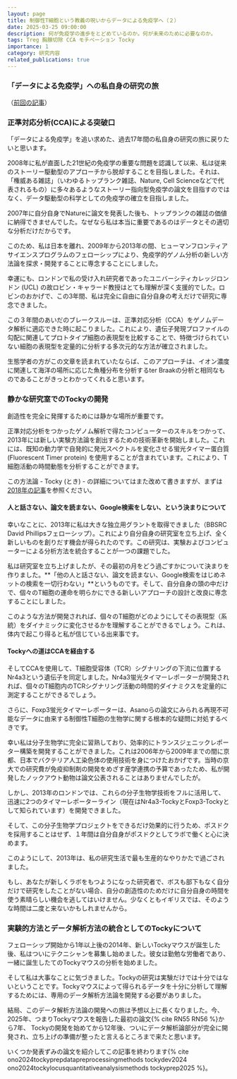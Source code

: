 ```yaml
---
layout: page
title: 制御性T細胞という教義の呪いからデータによる免疫学へ（２）
date: 2025-03-25 09:00:00
description: 何が免疫学の進歩をとどめているのか。何が未来のために必要なのか。
tags: Treg 胸腺切除 CCA モチベーション Tocky
importance: 1
category: 研究内容
related_publications: true
---
```


### 「データによる免疫学」への私自身の研究の旅

（[前回の記事](https://monotockylab.github.io/japanese/2025-03-23-Treg/)）

### 正準対応分析(CCA)による突破口

「データによる免疫学」を追い求めた、過去17年間の私自身の研究の旅に戻りたいと思います。

2008年に私が直面した21世紀の免疫学の重要な問題を認識して以来、私は従来のストーリー駆動型のアプローチから脱却することを目指しました。それは、「権威ある雑誌」（いわゆるトップランク雑誌、Nature, Cell Scienceなどで代表されるもの）に多々あるようなストーリー指向型免疫学の論文を目指すのではなく、データ駆動型の科学としての免疫学の確立を目指しました。

2007年に自分自身でNatureに論文を発表した後も、トップランクの雑誌の価値に納得できませんでした。なぜなら私は本当に重要であるのはデータとその適切な分析だけだからです。

このため、私は日本を離れ、2009年から2013年の間、ヒューマンフロンティアサイエンスプログラムのフェローシップにより、免疫学的ゲノム分析の新しい方法論を探求・開発することに専念することにしました。

幸運にも、ロンドンで私の受け入れ研究者であったユニバーシティカレッジロンドン (UCL) の故ロビン・キャラード教授はとても理解が深く支援的でした。ロビンのおかげで、この3年間、私は完全に自由に自分自身の考えだけで研究に専念できました。

この３年間のあいだのブレークスルーは、正準対応分析（CCA）をゲノムデータ解析に適応できた時に起こりました。これにより、遺伝子発現プロファイルの勾配に関連してプロトタイプ細胞の表現型を比較することで、特徴づけられていない細胞の表現型を定量的に分析する多次元的な方法が確立されました。

生態学者の方がこの文章を読まれていたならば、このアプローチは、イオン濃度に関連して海洋の場所に応じた魚種分布を分析するter Braakの分析と相同なものであることがきっとわかってくれると思います。

### 静かな研究室でのTockyの開発

創造性を完全に発揮するためには静かな場所が重要です。

正準対応分析をつかったゲノム解析で得たコンピューターのスキルをつかって、2013年には新しい実験方法論を創出するための技術革新を開始しました。これには、既知の動力学で自発的に発光スペクトルを変化させる蛍光タイマー蛋白質 (Fluorescent Timer protein) を使用することが含まれています。これにより、T細胞活動の時間動態を分析することができます。

この方法論 - Tocky (とき) - の詳細についてはまた改めて書きますが、まずは[2018年の記事](https://www.huffingtonpost.jp/entry/what-it-is_jp_5c5aadb9e4b0cd19aa946065)を参照ください。

#### 人と話さない、論文を読まない、Google検索をしない、という決まりについて

幸いなことに、2013年に私は大きな独立用グラントを取得できました（BBSRC David Phillipsフェローシップ）。これにより自分自身の研究室を立ち上げ、全く新しいものを創りだす機会が得られたのです。この研究は、実験およびコンピューターによる分析方法を統合することが一つの課題でした。

私は研究室を立ち上げましたが、その最初の月をどう過ごすかについて決まりを作りました。**「他の人と話さない、論文を読まない、Google検索をはじめネットの検索を一切行わない」**というものです。そして、自分自身の頭の中だけで、個々のT細胞の運命を明らかにできる新しいアプローチの設計と改良に専念することにしました。

このような方法が開発されれば、個々のT細胞がどのようにしてその表現型（系統）をダイナミックに変化させるかを理解することができるでしょう。これは、体内で起こり得ると私が信じている出来事です。

#### Tockyへの道はCCAを経由する

そしてCCAを使用して、T細胞受容体（TCR）シグナリングの下流に位置するNr4a3という遺伝子を同定しました。Nr4a3蛍光タイマーレポーターが開発されれば、個々のT細胞内のTCRシグナリング活動の時間的ダイナミクスを定量的に測定することができるでしょう。

さらに、Foxp3蛍光タイマーレポーターは、Asanoらの論文にみられる再現不可能なデータに由来する制御性T細胞の生物学に関する根本的な疑問に対処するべきです。

幸い私は分子生物学に完全に習熟しており、効率的にトランスジェニックレポーター構築を開発することができました。これは2006年から2009年までの間に京都、日本でバクテリア人工染色体の使用技術を身につけたおかげです。当時の京大での研究費が免疫抑制剤の開発をめざす産学連携の予算であったため、私が開発したノックアウト動物は論文公表されることはありませんでしたが。

しかし、2013年のロンドンでは、これらの分子生物学技術をフルに活用して、迅速に2つのタイマーレポーターライン（現在はNr4a3-TockyとFoxp3-Tockyとして知られています）を開発できました。

そして、この分子生物学プロジェクトをできるだけ効果的に行うため、ポスドクを採用することはせず、１年間は自分自身がポスドクとしてラボで働くと心に決めます。

このようにして、2013年は、私の研究生活で最も生産的なやりかたで過ごされました。

もし、あなたが新しくラボをもつようになった研究者で、ボスも部下もなく自分だけで研究をしたことがない場合、自分の創造性のためだけに自分自身の時間を使う素晴らしい機会を逃してはいけません。少なくともイギリスでは、そのような時間は二度と来ないかもしれませんから。

### 実験的方法とデータ解析方法の統合としてのTockyについて

フェローシップ開始から1年以上後の2014年、新しいTockyマウスが誕生した後、私はついにテクニシャンを募集し始めました。彼女は勤勉な労働者であり、一緒に誕生したてのTockyマウスの分析を始めました。

そして私は大事なことに気づきました。Tockyの研究は実験だけでは十分ではないということです。Tockyマウスによって得られるデータを十分に分析して理解するためには、専用のデータ解析方法論を開発する必要がありました。

結局、このデータ解析方法論の開発への旅は予想以上に長くなりました。今、2025年、つまりTockyマウスを報告した最初の論文{% cite RN55 RN56 %}から7年、 Tockyの開発を始めてから12年後、ついにデータ解析論部分が完全に開発され、立ち上げの準備が整ったと言えるところまで来たと思います。

いくつか発表ずみの論文を紹介してこの記事を終わります{% cite ono2024tockyprepdatapreprocessingmethods tockydev2024 ono2024tockylocusquantitativeanalysismethods tockyprep2025 %}。
